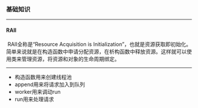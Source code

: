 ### 基础知识

---

#### RAII

​		RAII全称是“Resource Acquisition is Initialization”，也就是资源获取即初始化。简单来说就是在构造函数中申请分配资源，在析构函数中释放资源。这样就可以使用类来管理资源，将资源和对象的生命周期绑定。

---

* 构造函数用来创建线程池
* append用来将请求加入到队列
* worker用来调动run
* run用来处理请求

